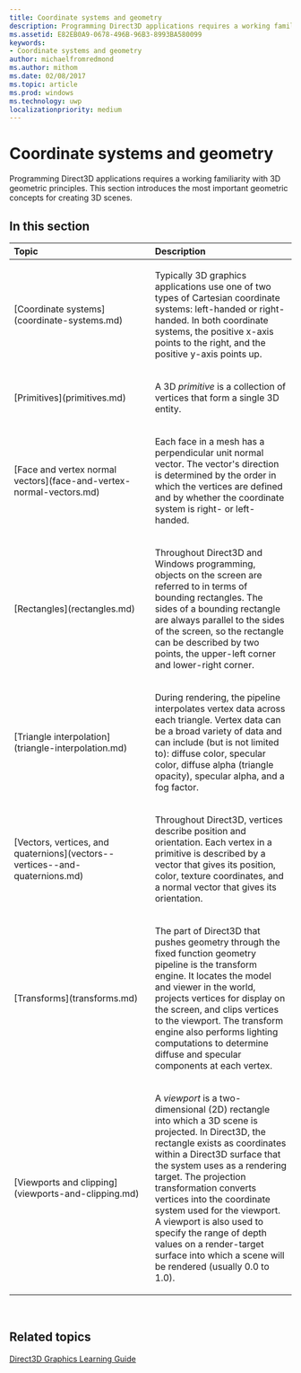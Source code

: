 ```yaml
---
title: Coordinate systems and geometry
description: Programming Direct3D applications requires a working familiarity with 3D geometric principles. This section introduces the most important geometric concepts for creating 3D scenes.
ms.assetid: E82EB0A9-0678-496B-96B3-8993BA580099
keywords:
- Coordinate systems and geometry
author: michaelfromredmond
ms.author: mithom
ms.date: 02/08/2017
ms.topic: article
ms.prod: windows
ms.technology: uwp
localizationpriority: medium
---
```


# Coordinate systems and geometry


Programming Direct3D applications requires a working familiarity with 3D geometric principles. This section introduces the most important geometric concepts for creating 3D scenes.

## <span id="in-this-section"></span>In this section


<table>
<colgroup>
<col width="50%" />
<col width="50%" />
</colgroup>
<thead>
<tr class="header">
<th align="left">Topic</th>
<th align="left">Description</th>
</tr>
</thead>
<tbody>
<tr class="odd">
<td align="left"><p>[Coordinate systems](coordinate-systems.md)</p></td>
<td align="left"><p>Typically 3D graphics applications use one of two types of Cartesian coordinate systems: left-handed or right-handed. In both coordinate systems, the positive x-axis points to the right, and the positive y-axis points up.</p></td>
</tr>
<tr class="even">
<td align="left"><p>[Primitives](primitives.md)</p></td>
<td align="left"><p>A 3D <em>primitive</em> is a collection of vertices that form a single 3D entity.</p></td>
</tr>
<tr class="odd">
<td align="left"><p>[Face and vertex normal vectors](face-and-vertex-normal-vectors.md)</p></td>
<td align="left"><p>Each face in a mesh has a perpendicular unit normal vector. The vector's direction is determined by the order in which the vertices are defined and by whether the coordinate system is right- or left-handed.</p></td>
</tr>
<tr class="even">
<td align="left"><p>[Rectangles](rectangles.md)</p></td>
<td align="left"><p>Throughout Direct3D and Windows programming, objects on the screen are referred to in terms of bounding rectangles. The sides of a bounding rectangle are always parallel to the sides of the screen, so the rectangle can be described by two points, the upper-left corner and lower-right corner.</p></td>
</tr>
<tr class="odd">
<td align="left"><p>[Triangle interpolation](triangle-interpolation.md)</p></td>
<td align="left"><p>During rendering, the pipeline interpolates vertex data across each triangle. Vertex data can be a broad variety of data and can include (but is not limited to): diffuse color, specular color, diffuse alpha (triangle opacity), specular alpha, and a fog factor.</p></td>
</tr>
<tr class="even">
<td align="left"><p>[Vectors, vertices, and quaternions](vectors--vertices--and-quaternions.md)</p></td>
<td align="left"><p>Throughout Direct3D, vertices describe position and orientation. Each vertex in a primitive is described by a vector that gives its position, color, texture coordinates, and a normal vector that gives its orientation.</p></td>
</tr>
<tr class="odd">
<td align="left"><p>[Transforms](transforms.md)</p></td>
<td align="left"><p>The part of Direct3D that pushes geometry through the fixed function geometry pipeline is the transform engine. It locates the model and viewer in the world, projects vertices for display on the screen, and clips vertices to the viewport. The transform engine also performs lighting computations to determine diffuse and specular components at each vertex.</p></td>
</tr>
<tr class="even">
<td align="left"><p>[Viewports and clipping](viewports-and-clipping.md)</p></td>
<td align="left"><p>A <em>viewport</em> is a two-dimensional (2D) rectangle into which a 3D scene is projected. In Direct3D, the rectangle exists as coordinates within a Direct3D surface that the system uses as a rendering target. The projection transformation converts vertices into the coordinate system used for the viewport. A viewport is also used to specify the range of depth values on a render-target surface into which a scene will be rendered (usually 0.0 to 1.0).</p></td>
</tr>
</tbody>
</table>

 

## <span id="related-topics"></span>Related topics


[Direct3D Graphics Learning Guide](index.md)

 

 




